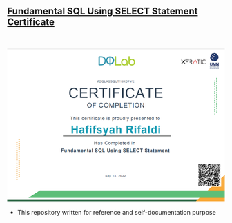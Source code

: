 ## [Fundamental SQL Using SELECT Statement Certificate](https://www.dqlab.id/belajar-sql-select-statement)

<br>

![certificate](fundamental_sql_certificate.png)

- This repository written for reference and self-documentation purpose
